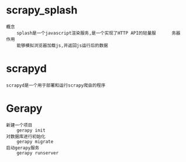 # scrapy_splash

```
概念
	splash是一个javascript渲染服务,是一个实现了HTTP API的轻量服		务器
作用
	能够模拟浏览器加载js,并返回js运行后的数据
```

# scrapyd

```
scrapyd是一个用于部署和运行scrapy爬虫的程序
```

# Gerapy

```
新建一个项目
	gerapy init
对数据库进行初始化
	gerapy migrate
启动gerapy服务
	gerapy runserver
```

